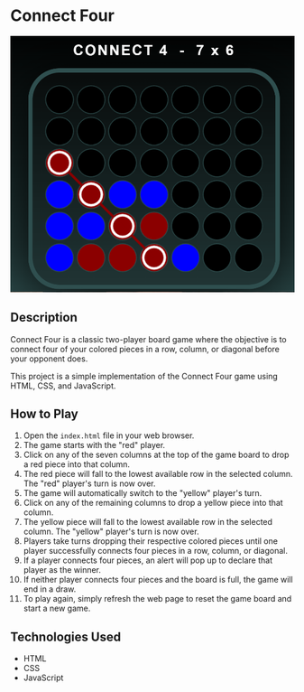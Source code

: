 # Connect Four

![Connect Four Screenshot](Connect-Four.png)

## Description

Connect Four is a classic two-player board game where the objective is to connect four of your colored pieces in a row, column, or diagonal before your opponent does.

This project is a simple implementation of the Connect Four game using HTML, CSS, and JavaScript.

## How to Play

1. Open the `index.html` file in your web browser.
2. The game starts with the "red" player.
3. Click on any of the seven columns at the top of the game board to drop a red piece into that column.
4. The red piece will fall to the lowest available row in the selected column. The "red" player's turn is now over.
5. The game will automatically switch to the "yellow" player's turn.
6. Click on any of the remaining columns to drop a yellow piece into that column.
7. The yellow piece will fall to the lowest available row in the selected column. The "yellow" player's turn is now over.
8. Players take turns dropping their respective colored pieces until one player successfully connects four pieces in a row, column, or diagonal.
9. If a player connects four pieces, an alert will pop up to declare that player as the winner.
10. If neither player connects four pieces and the board is full, the game will end in a draw.
11. To play again, simply refresh the web page to reset the game board and start a new game.

## Technologies Used

- HTML
- CSS
- JavaScript
